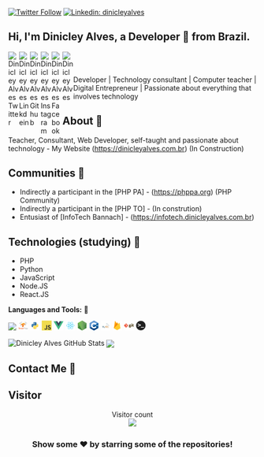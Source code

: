 [![Twitter Follow](https://img.shields.io/twitter/follow/dinicleyalves?label=Follow)](https://twitter.com/dinicleyalves)
[![Linkedin: dinicleyalves](https://img.shields.io/badge/-Dinicley%20Alves-blue?style=flat-square&logo=Linkedin&logoColor=white&link=https://www.linkedin.com/in/dinicleyalves/)](https://www.linkedin.com/in/dinicleyalves/)


## Hi, I'm Dinicley Alves, a Developer 🚀 from Brazil. 
 
 <a href="https://twitter.com/dinicleyalves">
  <img align="left" alt="Dinicley Alves Twitter" width="22px" src="https://cdn.jsdelivr.net/npm/simple-icons@v3/icons/twitter.svg" />
</a>
<a href="https://linkedin.com/in/dinicleyalves">
  <img align="left" alt="Dinicley Alves Linkdein" width="22px" src="https://cdn.jsdelivr.net/npm/simple-icons@v3/icons/linkedin.svg" />
</a>
<a href="https://github.com/dinicleyalves">
  <img align="left" alt="Dinicley Alves Github" width="22px" src="https://cdn.jsdelivr.net/npm/simple-icons@v3/icons/github.svg" />
</a>
<a href="https://instagram.com/dinicleyalves">
  <img align="left" alt="Dinicley Alves Instagram" width="22px" src="https://cdn.jsdelivr.net/npm/simple-icons@v3/icons/instagram.svg" />
</a>
<a href="https://www.facebook.com/page.dinicleyalves">
  <img align="left" alt="Dinicley Alves Facebook" width="22px" src="https://cdn.jsdelivr.net/npm/simple-icons@v3/icons/facebook.svg" />
</a>
<a href="https://medium.com/@dinicleyalves">
  <img align="left" alt="Dinicley Alves" width="22px" src="https://cdn.jsdelivr.net/npm/simple-icons@v3/icons/medium.svg" />
</a>

<br/>
<br/>

Developer | Technology consultant | Computer teacher | Digital Entrepreneur | Passionate about everything that involves technology

## About 🚀
Teacher, Consultant, Web Developer, self-taught and passionate about technology - My Website (https://dinicleyalves.com.br) (In Construction)

## Communities 🚀
- Indirectly a participant in the [PHP PA] - (https://phppa.org) (PHP Community)
- Indirectly a participant in the [PHP TO] - (In constrution)
- Entusiast of [InfoTech Bannach] - (https://infotech.dinicleyalves.com.br)

## Technologies (studying) 🚀
- PHP
- Python 
- JavaScript
- Node.JS
- React.JS

**Languages and Tools:** 🚀 

<code><img height="20" src="https://pytorch.org/assets/images/pytorch-logo.png"></code>
<code><img height="20" src="https://raw.githubusercontent.com/github/explore/80688e429a7d4ef2fca1e82350fe8e3517d3494d/topics/tensorflow/tensorflow.png"></code>
<code><img height="20" src="https://raw.githubusercontent.com/github/explore/80688e429a7d4ef2fca1e82350fe8e3517d3494d/topics/python/python.png"></code>
<code><img height="20" src="https://raw.githubusercontent.com/github/explore/80688e429a7d4ef2fca1e82350fe8e3517d3494d/topics/javascript/javascript.png"></code>
<code><img height="20" src="https://raw.githubusercontent.com/github/explore/80688e429a7d4ef2fca1e82350fe8e3517d3494d/topics/vue/vue.png"></code>
<code><img height="20" src="https://raw.githubusercontent.com/github/explore/80688e429a7d4ef2fca1e82350fe8e3517d3494d/topics/react/react.png"></code>
<code><img height="20" src="https://raw.githubusercontent.com/github/explore/80688e429a7d4ef2fca1e82350fe8e3517d3494d/topics/nodejs/nodejs.png"></code>
<code><img height="20" src="https://raw.githubusercontent.com/github/explore/80688e429a7d4ef2fca1e82350fe8e3517d3494d/topics/cpp/cpp.png"></code>
<code><img height="20" src="https://raw.githubusercontent.com/github/explore/80688e429a7d4ef2fca1e82350fe8e3517d3494d/topics/mysql/mysql.png"></code>
<code><img height="20" src="https://raw.githubusercontent.com/github/explore/80688e429a7d4ef2fca1e82350fe8e3517d3494d/topics/firebase/firebase.png"></code>
<code><img height="20" src="https://raw.githubusercontent.com/github/explore/80688e429a7d4ef2fca1e82350fe8e3517d3494d/topics/git/git.png"></code>
<code><img height="20" src="https://raw.githubusercontent.com/github/explore/80688e429a7d4ef2fca1e82350fe8e3517d3494d/topics/terminal/terminal.png"></code>


<img src="https://github-readme-stats.vercel.app/api?username=dinicleyalves&&show_icons=true&theme=radical&line_height=27&v=5" alt="Dinicley Alves GitHub Stats" />


<a href="https://github.com/dinicleyalves/ElephantGame">
  <!-- Change the `github-readme-stats.anuraghazra1.vercel.app` to `github-readme-stats.vercel.app`  -->
  <img align="center" src="https://github-readme-stats.vercel.app/api/pin/?username=dinicleyalves&repo=ElephantGame&theme=radical" />
</a>    


##  Contact Me 🚀 

## Visitor 

<p align="center"> 
  Visitor count<br>
  <img src="https://profile-counter.glitch.me/dinicleyalves/count.svg" />
</p>


<div align="center">

### Show some ❤️ by starring some of the repositories!

</div>



